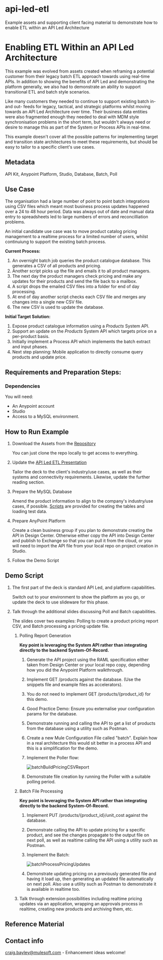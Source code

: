 # api-led-etl
Example assets and supporting client facing material to demonstrate how to enable ETL within an API Led Architecture

# Enabling ETL Within an API Led Architecture

This example was evolved from assets created when reframing a potential customer from their legacy batch ETL approach towards using real-time APIs. In addition to showing the benefits of API Led and demonstrating the platform generally, we also had to demonstrate an ability to support transitional ETL and batch style scenarios.

Like many customers they needed to continue to support existing batch in- and out- feeds for legacy, tactical, and strategic platforms whilst moving towards an API Led Architecture over time. Their business data entities were also fragmented enough they needed to deal with MDM style synchronisation problems in the short term, but wouldn't always need or desire to manage this as part of the System or Process APIs in real-time. 

This example doesn't cover all the possible patterns for implementing target and transition state architectures to meet these requirements, but should be easy to tailor to a specific client's use cases.

## Metadata 
API Kit, Anypoint Platform, Studio, Database, Batch, Poll

## Use Case 
The organisation had a large number of point to point batch integrations using CSV files which meant most business process updates happened over a 24 to 48 hour period. Data was always out of date and manual data entry to spreadsheets led to large numbers of errors and reconcilliation problems. 

An initial candidate use case was to move product catalog pricing management to a realtime process for a limited number of users, whilst continuiung to support the existing batch process. 

**Current Process:**
1. An overnight batch job queries the product catalogue database. This generates a CSV of all products and pricing.
1. Another script picks up the file and emails it to all product managers.
1. The next day the product managers check pricing and make any updates for their products and send the file back to a mailbox.
1. A script drops the emailed CSV files into a folder for end of day processing.
1. At end of day another script checks each CSV file and merges any changes into a single new CSV file.
1. The new CSV is used to update the database.

**Initial Target Solution:**
1. Expose product catalogue information using a *Products* System API.
1. Support an update on the *Products* System API which targets price on a per-product basis.
1. Initially implement a Process API which implements the batch extract and input phases.
1. Next step planning: Mobile application to directly consume query products and update price.

## Requirements and Preparation Steps:
### Dependencies
You will need:
* An Anypoint account
* Studio
* Access to a MySQL environment.

## How to Run Example
1. Download the Assets from the [Repository](https://github.com/mulesoft-consulting/api-led-etl)

   You can just clone the repo locally to get access to everything. 
1. Update the [API Led ETL Presentation](https://github.com/mulesoft-consulting/api-led-etl/tree/master/docs/)

   Tailor the deck to the client's industry/use cases, as well as their systems and connectivity requirements. Likewise, update the further reading section.
1. Prepare the MySQL Database

   Amend the product information to align to the company's industry/use cases, if possible. [Scripts](https://github.com/mulesoft-consulting/api-led-etl/tree/master/resources/database) are provided for creating the tables and loading test data.
1. Prepare AnyPoint Platform

   Create a clean business group if you plan to demonstrate creating the API in Design Center. Otherwise either copy the API into Design Center and publish to Exchange so that you can pull it from the cloud, or you will need to import the API file from your local repo on project creation in Studio.
   
1. Follow the Demo Script

## Demo Script
1. The first part of the deck is standard API Led, and platform capabilities.

   Switch out to your environment to show the platform as you go, or update the deck to use slideware for this phase.

1. Talk through the additional slides discussing Poll and Batch capabilities.

   The slides cover two examples: Polling to create a product pricing report CSV, and Batch processing a pricing update file.
   1. Polling Report Generation
  
      **Key point is leveraging the System API rather than integrating directly to the backend System-Of-Record.**
      1. Generate the API project using the RAML specification either taken from Design Center or your local repo copy, depending how you did the Anypoint Platform walkthrough.
      1. Implement GET /products against the database. (Use the snippets file and example files as accelerators).
      1. You do not need to implement GET /products/{product_id} for this demo.
      1. Good Practice Demo: Ensure you externalise your configuration params for the database.
      1. Demonstrate running and calling the API to get a list of products from the database using a utility such as Postman.
      1. Create a new Mule Configuration File called "batch". Explain how in a real architecture this would sit better in a process API and this is a simplification for the demo.
      1. Implement the Poller flow:
       
         ![batchBuildPricingCSVReport](https://github.com/mulesoft-consulting/api-led-etl/blob/master/docs/batchBuildPricingCSVReport.png)
      1. Demonstrate file creation by running the Poller with a suitable polling period.
   1. Batch File Processing
  
      **Key point is leveraging the System API rather than integrating directly to the backend System-Of-Record.**
      1. Implement PUT /products/{product_id}/unit_cost against the database.
      1. Demonstrate calling the API to update pricing for a specific product, and see the changes propagate to the output file on next poll, as well as realtime calling the API using a utility such as Postman.
      1. Implement the Batch:
      
         ![batchProcessPricingUpdates](https://github.com/mulesoft-consulting/api-led-etl/blob/master/docs/batchProcessPriceUpdates.png)
      1. Demonstrate updating pricing on a previously generated file and having it load up, then generating an updated file automatically on next poll. Also use a utility such as Postman to demonstrate it is available in realtime too.
   1. Talk through extension possibilities including realtime pricing updates via an application, wrapping an approvals process in realtime, creating new products and archiving them, etc.

## Reference Material


## Contact info
craig.bayley@mulesoft.com - Enhancement ideas welcome!
